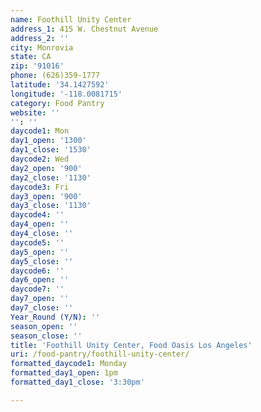 ```yaml
---
name: Foothill Unity Center
address_1: 415 W. Chestnut Avenue
address_2: ''
city: Monrovia
state: CA
zip: '91016'
phone: (626)359-1777
latitude: '34.1427592'
longitude: '-118.0081715'
category: Food Pantry
website: ''
'': ''
daycode1: Mon
day1_open: '1300'
day1_close: '1530'
daycode2: Wed
day2_open: '900'
day2_close: '1130'
daycode3: Fri
day3_open: '900'
day3_close: '1130'
daycode4: ''
day4_open: ''
day4_close: ''
daycode5: ''
day5_open: ''
day5_close: ''
daycode6: ''
day6_open: ''
daycode7: ''
day7_open: ''
day7_close: ''
Year_Round (Y/N): ''
season_open: ''
season_close: ''
title: 'Foothill Unity Center, Food Oasis Los Angeles'
uri: /food-pantry/foothill-unity-center/
formatted_daycode1: Monday
formatted_day1_open: 1pm
formatted_day1_close: '3:30pm'

---
```


